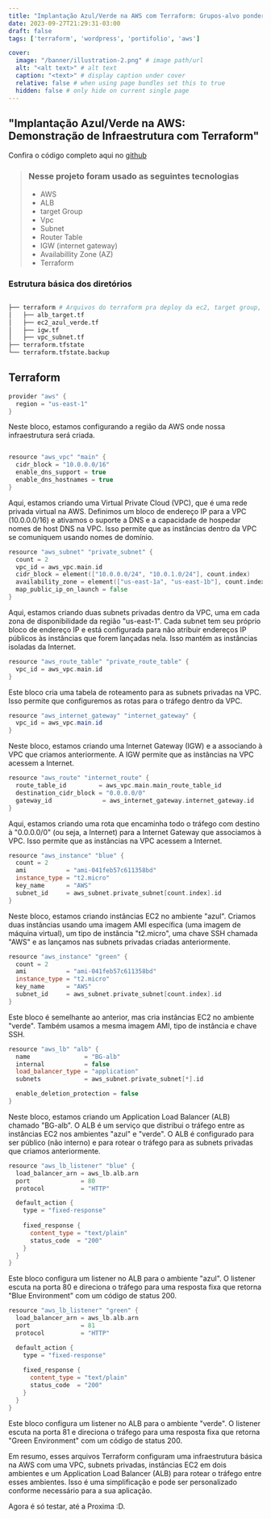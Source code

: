 ```yaml
---
title: "Implantação Azul/Verde na AWS com Terraform: Grupos-alvo ponderados "
date: 2023-09-27T21:29:31-03:00
draft: false
tags: ['terraform', 'wordpress', 'portifolio', 'aws']

cover:
  image: "/banner/illustration-2.png" # image path/url
  alt: "<alt text>" # alt text
  caption: "<text>" # display caption under cover
  relative: false # when using page bundles set this to true
  hidden: false # only hide on current single page
---
```


## "Implantação Azul/Verde na AWS: Demonstração de Infraestrutura com Terraform"
Confira o código completo aqui no [github](https://github.com/BrendoTrindade/aws-verde-azul.git)

> ### Nesse projeto foram usado as seguintes tecnologias
>
> - AWS
> -  ALB
> -  target Group
> -  Vpc
> -  Subnet
> -  Router Table
> -  IGW (internet gateway)
> -  Availabillity Zone (AZ)
> -  Terraform



### Estrutura básica dos diretórios
```bash

├── terraform # Arquivos do terraform pra deploy da ec2, target group, vpc, subnet, router table, IGW, ALB
│   ├── alb_target.tf
│   ├── ec2_azul_verde.tf
│   ├── igw.tf
│   ├── vpc_subnet.tf
├── terraform.tfstate
└── terraform.tfstate.backup

```
## Terraform


```c++
provider "aws" {
  region = "us-east-1" 
}
```

Neste bloco, estamos configurando a região da AWS onde nossa infraestrutura será criada.

```c++

resource "aws_vpc" "main" {
  cidr_block = "10.0.0.0/16"
  enable_dns_support = true
  enable_dns_hostnames = true
}

```


Aqui, estamos criando uma Virtual Private Cloud (VPC), que é uma rede privada virtual na AWS. Definimos um bloco de endereço IP para a VPC (10.0.0.0/16) e ativamos o suporte a DNS e a capacidade de hospedar nomes de host DNS na VPC. Isso permite que as instâncias dentro da VPC se comuniquem usando nomes de domínio.


```go
resource "aws_subnet" "private_subnet" {
  count = 2
  vpc_id = aws_vpc.main.id
  cidr_block = element(["10.0.0.0/24", "10.0.1.0/24"], count.index)
  availability_zone = element(["us-east-1a", "us-east-1b"], count.index)
  map_public_ip_on_launch = false
}
```

Aqui, estamos criando duas subnets privadas dentro da VPC, uma em cada zona de disponibilidade da região "us-east-1". Cada subnet tem seu próprio bloco de endereço IP e está configurada para não atribuir endereços IP públicos às instâncias que forem lançadas nela. Isso mantém as instâncias isoladas da Internet.



```c++
resource "aws_route_table" "private_route_table" {
  vpc_id = aws_vpc.main.id
}

```


Este bloco cria uma tabela de roteamento para as subnets privadas na VPC. Isso permite que configuremos as rotas para o tráfego dentro da VPC.


```c#
resource "aws_internet_gateway" "internet_gateway" {
  vpc_id = aws_vpc.main.id
}

```


Neste bloco, estamos criando uma Internet Gateway (IGW) e a associando à VPC que criamos anteriormente. A IGW permite que as instâncias na VPC acessem a Internet.

```c++
resource "aws_route" "internet_route" {
  route_table_id         = aws_vpc.main.main_route_table_id
  destination_cidr_block = "0.0.0.0/0"
  gateway_id              = aws_internet_gateway.internet_gateway.id
}
```

Aqui, estamos criando uma rota que encaminha todo o tráfego com destino à "0.0.0.0/0" (ou seja, a Internet) para a Internet Gateway que associamos à VPC. Isso permite que as instâncias na VPC acessem a Internet.


```c++
resource "aws_instance" "blue" {
  count = 2
  ami           = "ami-041feb57c611358bd" 
  instance_type = "t2.micro" 
  key_name      = "AWS" 
  subnet_id     = aws_subnet.private_subnet[count.index].id
}
```


Neste bloco, estamos criando instâncias EC2 no ambiente "azul". Criamos duas instâncias usando uma imagem AMI específica (uma imagem de máquina virtual), um tipo de instância "t2.micro", uma chave SSH chamada "AWS" e as lançamos nas subnets privadas criadas anteriormente.


```c++
resource "aws_instance" "green" {
  count = 2
  ami           = "ami-041feb57c611358bd" 
  instance_type = "t2.micro" 
  key_name      = "AWS" 
  subnet_id     = aws_subnet.private_subnet[count.index].id
}

```


Este bloco é semelhante ao anterior, mas cria instâncias EC2 no ambiente "verde". Também usamos a mesma imagem AMI, tipo de instância e chave SSH.


```c++
resource "aws_lb" "alb" {
  name               = "BG-alb"
  internal           = false
  load_balancer_type = "application"
  subnets            = aws_subnet.private_subnet[*].id

  enable_deletion_protection = false
}
```

Neste bloco, estamos criando um Application Load Balancer (ALB) chamado "BG-alb". O ALB é um serviço que distribui o tráfego entre as instâncias EC2 nos ambientes "azul" e "verde". O ALB é configurado para ser público (não interno) e para rotear o tráfego para as subnets privadas que criamos anteriormente.


```c++
resource "aws_lb_listener" "blue" {
  load_balancer_arn = aws_lb.alb.arn
  port              = 80
  protocol          = "HTTP"

  default_action {
    type = "fixed-response"
    
    fixed_response {
      content_type = "text/plain"
      status_code  = "200"
    }
  }
}

```

Este bloco configura um listener no ALB para o ambiente "azul". O listener escuta na porta 80 e direciona o tráfego para uma resposta fixa que retorna "Blue Environment" com um código de status 200.


```c++
resource "aws_lb_listener" "green" {
  load_balancer_arn = aws_lb.alb.arn
  port              = 81
  protocol          = "HTTP"

  default_action {
    type = "fixed-response"
    
    fixed_response {
      content_type = "text/plain"
      status_code  = "200"
    }
  }
}

```

Este bloco configura um listener no ALB para o ambiente "verde". O listener escuta na porta 81 e direciona o tráfego para uma resposta fixa que retorna "Green Environment" com um código de status 200.


Em resumo, esses arquivos Terraform configuram uma infraestrutura básica na AWS com uma VPC, subnets privadas, instâncias EC2 em dois ambientes e um Application Load Balancer (ALB) para rotear o tráfego entre esses ambientes. Isso é uma simplificação e pode ser personalizado conforme necessário para a sua aplicação.




Agora é só testar, até a Proxima :D.
